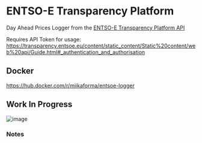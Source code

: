 # ENTSO-E Transparency Platform

Day Ahead Prices Logger from the [ENTSO-E Transparency Platform API](https://transparency.entsoe.eu/content/static_content/Static%20content/web%20api/Guide.html)

Requires API Token for usage: https://transparency.entsoe.eu/content/static_content/Static%20content/web%20api/Guide.html#_authentication_and_authorisation

## Docker
https://hub.docker.com/r/miikaforma/entsoe-logger

## Work In Progress

![image](https://user-images.githubusercontent.com/85478566/187778617-faa5fe00-fa8f-4d72-b1d4-d700bddf188d.png)

### Notes
